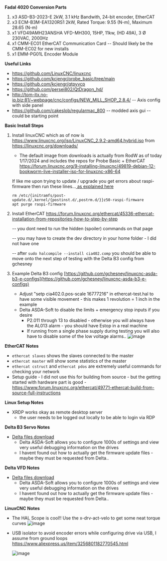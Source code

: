 **Fadal 4020 Conversion Parts**
  1. x3 ASD-B3-2023-E 2kW, 3.1 kHz Bandwith, 24-bit encoder, EtherCAT
  2. x3 ECM-B3M-EA1320RS1 2kW, Rated Torque: 9.55 (N-m), Maximum 28.65 (N-m)
  3. x1 VFD49AMH23ANSHA VFD-MH300, 15HP, 11kw, (HD 49A), 3 Ø 230VAC, 2000Hz
  4. x1 CMM-EC01 EtherCAT Communication Card -- Should likely be the CMM-EC02 for new installs
  5. x1 EMM-PG01L Encoder Module

**Useful Links**
* https://github.com/LinuxCNC/linuxcnc
* https://github.com/kcjengr/probe_basic/tree/main
* https://github.com/kcjengr/qtpyvcp
* https://github.com/persei802/QtDragon_hd/
* http://tom-itx.no-ip.biz:81/~webpage/cnc/configs/NEW_MILL_SHOP_2.8.4/ -- Axis config with side panel
* https://github.com/cakeslob/regularmac_800 -- modded axis gui -- could be starting point
  
**Basic Install Steps**
1. Install linuxCNC which as of now is https://www.linuxcnc.org/iso/LinuxCNC_2.9.2-amd64.hybrid.iso from https://linuxcnc.org/downloads/
    * The default image from downloads is actually from RodW as of today 1/17/2024 and includes the repos for Probe Basic + EtherCAT https://forum.linuxcnc.org/9-installing-linuxcnc/49819-debian-12-bookworm-live-installer-iso-for-linuxcnc-x86-64

    If like me upon trying to update / upgrade you get errors about raspi-firmware then run these lines...[ as explained here](https://forum.linuxcnc.org/9-installing-linuxcnc/49819-debian-12-bookworm-live-installer-iso-for-linuxcnc-x86-64?start=110#290983)
    ```
    rm /etc/{initramfs/post-update.d/,kernel/{postinst.d/,postrm.d/}}z50-raspi-firmware
    apt purge raspi-firmware
    ```

3. Install EtherCAT https://forum.linuxcnc.org/ethercat/45336-ethercat-installation-from-repositories-how-to-step-by-step

    -- you dont need to run the hidden (spoiler) commands on that page
   
    -- you may have to create the dev directory in your home folder - I did not have one

    -- after ```sudo halcompile --install cia402.comp``` you should be able to move onto the next step of testing with the Delta B3 config from gchesney

4. Example Delta B3 config [https://github.com/gchesney/linuxcnc-asda-b3-e-configs](https://github.com/gchesney/linuxcnc-asda-b3-e-configs)

    * Adjust "setp cia402.0.pos-scale 16777216" in ethercat-test.hal to have some visible movement - this makes 1 revolution = 1 inch in the example
    * Delta ASDA-Soft to disable the limits + emergency stop inputs if you desire 
        * P2.011 through 13 to disabled - otherwise you will always have the AL013 alarm - you should have Estop in a real machine
        * If running from a single phase supply during testing you will also have to disable some of the low voltage alarms..
    ![image](https://github.com/clowrey/LinuxCNC-Fadal4020/assets/6935928/08a85ce8-dc3d-488c-aabb-e7375cb46d4a)

**EtherCAT Notes**
* ``ethercat slaves`` shows the slaves connected to the master
* ``ethercat master`` will show some statistics of the master
* ``ethercat cstruct`` and ``ethercat pdos`` are extremely useful commands for checking your network
* Setup guide - I did not use this for building from source - but the getting started with hardware part is good -https://www.forum.linuxcnc.org/ethercat/49771-ethercat-build-from-source-full-instructions

**Linux Setup Notes**

* XRDP works okay as remote desktop server
  * the user needs to be logged out locally to be able to login via RDP
    
**Delta B3 Servo Notes**
* [Delta files download](https://downloadcenter.deltaww.com/en-US/DownloadCenter?v=1&CID=06&itemID=060201&downloadID=B3%20Series&sort_expr=cdate&sort_dir=DESC)
  *  Delta ASDA-Soft allows you to configure 1000s of settings and view very useful debugging information on the drives
  * I havent found out how to actually get the firmware update files - maybe they must be requested from Delta..

**Delta VFD Notes**
* [Delta files download](https://downloadcenter.deltaww.com/en-US/DownloadCenter?v=1&CID=06&itemID=060201&downloadID=B3%20Series&sort_expr=cdate&sort_dir=DESC)
  *  Delta ASDA-Soft allows you to configure 1000s of settings and view very useful debugging information on the drives
  * I havent found out how to actually get the firmware update files - maybe they must be requested from Delta..
    
**LinuxCNC Notes**
* The HAL Scope is cool!! Use the x-drv-act-velo to get some neat torque curves
![image](https://github.com/clowrey/LinuxCNC-Fadal4020/assets/6935928/b902c1cc-a7c7-462b-9e64-15960e74ded6)


* USB isolator to avoid encoder errors while configuring drive via USB, I assume from ground loops https://www.aliexpress.us/item/3256801182770545.html
  
  ![image](https://github.com/clowrey/LinuxCNC-Fadal4020/assets/6935928/0739d409-364d-4051-bb37-04512a0eb0d1)




